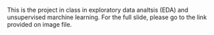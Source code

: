 This is the project in class in exploratory data analtsis (EDA) and unsupervised marchine learning. For the full slide, please go to the link provided on image file. 
